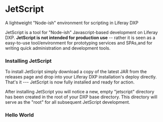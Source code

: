# JetScript
A lightweight "Node-ish" environment for scripting in Liferay DXP

JetScript is a tool for "Node-ish" Javascript-based development on Liferay DXP. **JetScript is not intended for production use** -- rather it is seen as a easy-to-use tool/environment for prototyping services and SPAs,and for writing quick administration and development tools.

### Installing JetScript

To install JetScript simply download a copy of the latest JAR from the releases page and drop into your Liferay DXP installation's deploy directly. That's it --- JetScript is now fully installed and ready for action.

After installing JetScript you will notice a new, empty "jetscript" directory has been created in the root of your DXP base directory. This directory  will serve as the "root" for all subsequent JetScript development.

### Hello World
